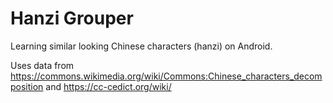 # Hanzi Grouper
Learning similar looking Chinese characters (hanzi) on Android.

Uses data from
https://commons.wikimedia.org/wiki/Commons:Chinese_characters_decomposition
and
https://cc-cedict.org/wiki/
